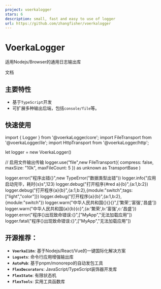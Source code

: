 ```yaml
---
project: voerkalogger
stars: 6
description: small, fast and easy to use of logger
url: https://github.com/zhangfisher/voerkalogger
---
```


VoerkaLogger
============

适用Nodejs/Browser的通用日志输出库

文档

主要特性
----

-   基于`TypeScript`开发
-   可扩展多种输出后端，包括`console/file`等。

快速使用
----

import { Logger } from '@voerkaLogger/core';
import FileTransport from '@voerkaLogger/ile';
import HttpTransport from '@voerkaLogger/http';

let logger \= new VoerkaLogger()

// 启用文件输出传输
logger.use("file",new FileTransport({
    compress: false,
    maxSize: "10k",
    maxFileCount: 5
}) as unknown as TransportBase )
 
logger.error("程序出错{}",new TypeError("数据类型出错"))
logger.info("应用启动完毕，耗时{s}s",123)
logger.debug("打开程序{#red a}{b}",{a:1,b:2})
logger.debug("打开程序{a}{b}",{a:1,b:2},{module:"switch",tags:\["light","color"\]})
logger.debug("打开程序{a}{b}",{a:1,b:2},{module:"switch"})
logger.warn("中华人民共和国{}{}{}",\['繁荣','富强','昌盛'\])
logger.warn("中华人民共和国{a}{b}{c}",{a:'繁荣',b:'富强',c:'昌盛'})
logger.error("程序{}出现致命错误:{}",\["MyApp","无法加载应用"\])
logger.fatal("程序{}出现致命错误:{}",\["MyApp","无法加载应用"\])
 

开源推荐：
-----

-   **`VoerkaI18n`**: 基于Nodejs/React/Vue的一键国际化解决方案
-   **`Logsets`**: 命令行应用增强输出库
-   **`AutoPub`**: 基于pnpm/monorepo的自动发包工具
-   **`FlexDecorators`**: JavaScript/TypeScript装饰器开发库
-   **`FlexState`**: 有限状态机
-   **`FlexTools`**: 实用工具函数库
